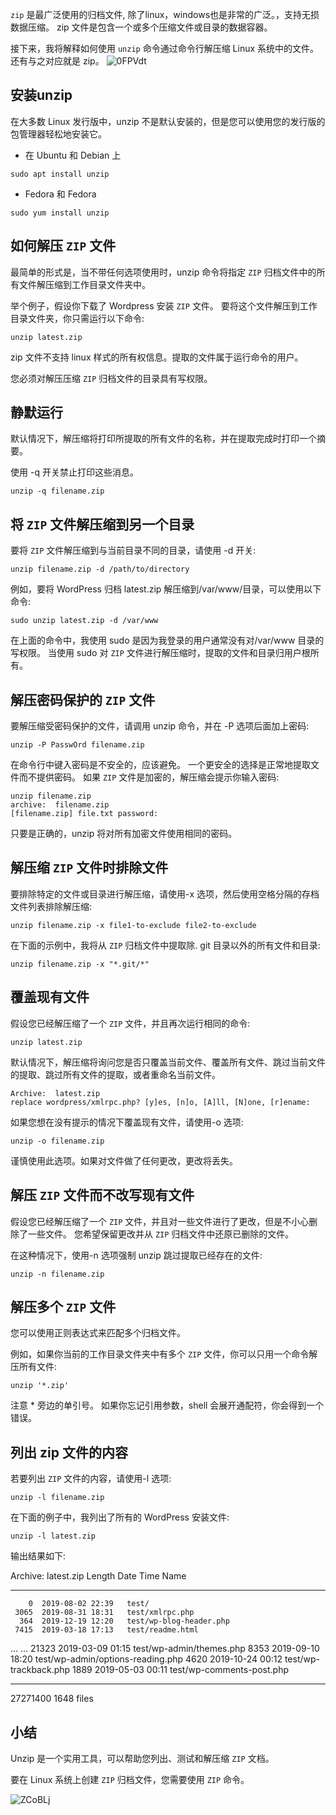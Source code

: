 `zip` 是最广泛使用的归档文件, 除了linux，windows也是非常的广泛。，支持无损数据压缩。 zip 文件是包含一个或多个压缩文件或目录的数据容器。


接下来，我将解释如何使用 `unzip` 命令通过命令行解压缩 Linux 系统中的文件。
还有与之对应就是 zip。
![0FPVdt](https://gitee.com/stormzhang/mdPic/raw/master/uPic/0FPVdt.png)

## 安装unzip
在大多数 Linux 发行版中，unzip 不是默认安装的，但是您可以使用您的发行版的包管理器轻松地安装它。

- 在 Ubuntu 和 Debian 上
```
sudo apt install unzip
```
- Fedora 和 Fedora
```
sudo yum install unzip
```
## 如何解压 `ZIP` 文件

最简单的形式是，当不带任何选项使用时，unzip 命令将指定 `ZIP` 归档文件中的所有文件解压缩到工作目录文件夹中。


举个例子，假设你下载了 Wordpress 安装 `ZIP` 文件。 要将这个文件解压到工作目录文件夹，你只需运行以下命令:
```
unzip latest.zip
```

zip 文件不支持 linux 样式的所有权信息。提取的文件属于运行命令的用户。


您必须对解压压缩 `ZIP` 归档文件的目录具有写权限。

## 静默运行

默认情况下，解压缩将打印所提取的所有文件的名称，并在提取完成时打印一个摘要。


使用 -q 开关禁止打印这些消息。
```
unzip -q filename.zip
```

## 将 `ZIP` 文件解压缩到另一个目录

要将 `ZIP` 文件解压缩到与当前目录不同的目录，请使用 -d 开关:
```
unzip filename.zip -d /path/to/directory
```


例如，要将 WordPress 归档 latest.zip 解压缩到/var/www/目录，可以使用以下命令:
```
sudo unzip latest.zip -d /var/www
```
在上面的命令中，我使用 sudo 是因为我登录的用户通常没有对/var/www 目录的写权限。 当使用 sudo 对 `ZIP` 文件进行解压缩时，提取的文件和目录归用户根所有。

## 解压密码保护的 `ZIP` 文件


要解压缩受密码保护的文件，请调用 unzip 命令，并在 -P 选项后面加上密码:
```
unzip -P PasswOrd filename.zip
```


在命令行中键入密码是不安全的，应该避免。 一个更安全的选择是正常地提取文件而不提供密码。 如果 `ZIP` 文件是加密的，解压缩会提示你输入密码:
```
unzip filename.zip
archive:  filename.zip
[filename.zip] file.txt password: 
```

只要是正确的，unzip 将对所有加密文件使用相同的密码。

## 解压缩 `ZIP` 文件时排除文件
要排除特定的文件或目录进行解压缩，请使用-x 选项，然后使用空格分隔的存档文件列表排除解压缩:
```
unzip filename.zip -x file1-to-exclude file2-to-exclude
```


在下面的示例中，我将从 `ZIP` 归档文件中提取除. git 目录以外的所有文件和目录:
```
unzip filename.zip -x "*.git/*"
```

##  覆盖现有文件

假设您已经解压缩了一个 `ZIP` 文件，并且再次运行相同的命令:
```
unzip latest.zip
```


默认情况下，解压缩将询问您是否只覆盖当前文件、覆盖所有文件、跳过当前文件的提取、跳过所有文件的提取，或者重命名当前文件。
```
Archive:  latest.zip
replace wordpress/xmlrpc.php? [y]es, [n]o, [A]ll, [N]one, [r]ename:
```


如果您想在没有提示的情况下覆盖现有文件，请使用-o 选项:
```
unzip -o filename.zip
```

谨慎使用此选项。如果对文件做了任何更改，更改将丢失。

## 解压 `ZIP` 文件而不改写现有文件
假设您已经解压缩了一个 `ZIP` 文件，并且对一些文件进行了更改，但是不小心删除了一些文件。 您希望保留更改并从 `ZIP` 归档文件中还原已删除的文件。


在这种情况下，使用-n 选项强制 unzip 跳过提取已经存在的文件:
```
unzip -n filename.zip
```
## 解压多个 `ZIP` 文件

您可以使用正则表达式来匹配多个归档文件。


例如，如果你当前的工作目录文件夹中有多个 `ZIP` 文件，你可以只用一个命令解压所有文件:
```
unzip '*.zip'
```

注意 * 旁边的单引号。 如果你忘记引用参数，shell 会展开通配符，你会得到一个错误。

## 列出 zip 文件的内容

若要列出 `ZIP` 文件的内容，请使用-l 选项:
```
unzip -l filename.zip
```


在下面的例子中，我列出了所有的 WordPress 安装文件:
```
unzip -l latest.zip
```


输出结果如下:

Archive:  latest.zip
  Length      Date    Time    Name
---------  ---------- -----   ----
        0  2019-08-02 22:39   test/
     3065  2019-08-31 18:31   test/xmlrpc.php
      364  2019-12-19 12:20   test/wp-blog-header.php
     7415  2019-03-18 17:13   test/readme.html
...
...
    21323  2019-03-09 01:15   test/wp-admin/themes.php
     8353  2019-09-10 18:20   test/wp-admin/options-reading.php
     4620  2019-10-24 00:12   test/wp-trackback.php
     1889  2019-05-03 00:11   test/wp-comments-post.php
---------                     -------
 27271400                     1648 files

## 小结

Unzip 是一个实用工具，可以帮助您列出、测试和解压缩 `ZIP` 文档。

要在 Linux 系统上创建 `ZIP` 归档文件，您需要使用 `ZIP` 命令。

![ZCoBLj](https://gitee.com/stormzhang/mdPic/raw/master/uPic/ZCoBLj.png)